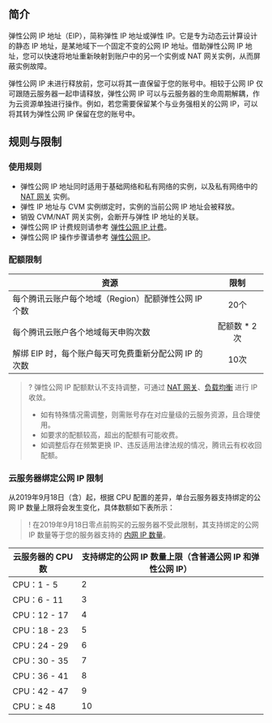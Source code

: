 ## 简介

弹性公网 IP 地址（EIP），简称弹性 IP 地址或弹性 IP。它是专为动态云计算设计的静态 IP 地址，是某地域下一个固定不变的公网 IP 地址。借助弹性公网 IP 地址，您可以快速将地址重新映射到账户中的另一个实例或 NAT 网关实例，从而屏蔽实例故障。

弹性公网 IP 未进行释放前，您可以将其一直保留于您的账号中。相较于公网 IP 仅可跟随云服务器一起申请释放，弹性公网 IP 可以与云服务器的生命周期解耦，作为云资源单独进行操作。例如，若您需要保留某个与业务强相关的公网 IP，可以将其转为弹性公网 IP 保留在您的账号中。

## 规则与限制

### 使用规则

- 弹性公网 IP 地址同时适用于基础网络和私有网络的实例，以及私有网络中的 [NAT 网关](https://cloud.tencent.com/document/product/552) 实例。
- 弹性 IP 地址与 CVM 实例绑定时，实例的当前公网 IP 地址会被释放。
- 销毁 CVM/NAT 网关实例，会断开与弹性 IP 地址的关联。
- 弹性公网 IP 计费规则请参考 [弹性公网 IP 计费](https://cloud.tencent.com/document/product/213/17156)。
- 弹性公网 IP 操作步骤请参考 [弹性公网 IP](https://cloud.tencent.com/document/product/213/16586)。
 
### 配额限制

| 资源 | 限制 |
|---------|:---------:|
| 每个腾讯云账户每个地域（Region）配额弹性公网 IP 个数 | 20个 |
| 每个腾讯云账户各个地域每天申购次数	 | 配额数 \* 2次 |
| 解绑 EIP 时，每个账户每天可免费重新分配公网 IP 的次数 | 10次 |

>? 弹性公网 IP 配额默认不支持调整，可通过 [NAT 网关](https://cloud.tencent.com/product/nat)、[负载均衡](https://cloud.tencent.com/document/product/214) 进行 IP 收敛。
> - 如有特殊情况需调整，则需账号存在对应量级的云服务资源，且合理使用。
> - 如要求的配额较高，超出的配额有可能收费。
> - 如调整后存在频繁更换 IP、违反适用法律法规的情况，腾讯云有权收回配额。
>


### 云服务器绑定公网 IP 限制

从2019年9月18日（含）起，根据 CPU 配置的差异，单台云服务器支持绑定的公网 IP 数量上限将会发生变化，具体数额如下表所示：
>! 在2019年9月18日零点前购买的云服务器不受此限制，其支持绑定的公网 IP 数量等于您的服务器支持的 [内网 IP 数量](https://cloud.tencent.com/document/product/576/18527)。
>

| 云服务器的 CPU 数 | 支持绑定的公网 IP 数量上限（含普通公网 IP 和弹性公网 IP） |
|---------|---------|
| CPU：1 - 5 | 2 |
| CPU：6 - 11 | 3 |
| CPU：12 - 17 | 4 |
| CPU：18 - 23 | 5 |
| CPU：24 - 29 | 6 |
| CPU：30 - 35 | 7 |
| CPU：36 - 41 | 8 |
| CPU：42 - 47 | 9 |
| CPU：≥ 48 | 10 |



